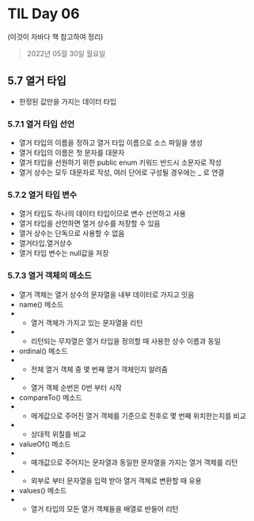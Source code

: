 # TIL Day 06

(이것이 자바다 책 참고하여 정리)
> 2022년 05월 30일 월요일

## 5.7 열거 타입
- 한정된 값만을 가지는 데이터 타입

### 5.7.1 열거 타입 선언
- 열거 타입의 이름을 정하고 열거 타입 이름으로 소스 파일을 생성
- 열거 타입의 이름은 첫 문자를 대문자 
- 열거 타입을 선원하기 위한 public enum 키워드 반드시 소문자로 작성
- 열거 상수는 모두 대문자로 작성, 여러 단어로 구성될 경우에는 _ 로 연결

### 5.7.2 열거 타입 변수
- 열거 타입도 하나의 데이터 타입이므로 변수 선언하고 사용
- 열거 타입을 선언하면 열거 상수를 저장할 수 있음
 - 열거 상수는 단독으로 사용할 수 없음
  - 열거타입.열거상수
- 열거 타입 변수는 null값을 저장

### 5.7.3 열거 객체의 메소드 
- 열거 객체는 열거 상수의 문자열을 내부 데이터로 가지고 잇음
- name() 메소드
- - 열거 객체가 가지고 있는 문자열을 리턴
- - 리턴되는 무자열은 열거 타입을 정의할 때 사용한 상수 이름과 동일 
- ordinal() 메소드 
- - 전체 열거 객체 중 몇 번째 열거 객체인지 알려줌
- - 열거 객체 순번은 0번 부터 시작
- compareTo() 메소드
- - 메게값으로 주어진 열거 객체를 기준으로 전후로 몇 번째 위치한는지를 비교
- - 상대적 위칠를 비교
- valueOf() 메소드
- - 매개값으로 주어지는 문자열과 동일한 문자열을 가지는 열거 객체를 리턴
- - 외부로 부터 문자열을 입력 받아 열거 객체로 변환할 때 유용
- values() 메소드
- - 열거 타입의 모든 열거 객체들을 배열로 반들어 리턴
